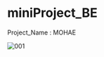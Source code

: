 # miniProject_BE
Project_Name : MOHAE


![001](https://user-images.githubusercontent.com/97423687/154423580-826c95e5-a592-443f-876a-53d2142545be.png)
